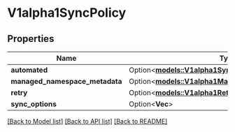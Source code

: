 # V1alpha1SyncPolicy

## Properties

Name | Type | Description | Notes
------------ | ------------- | ------------- | -------------
**automated** | Option<[**models::V1alpha1SyncPolicyAutomated**](v1alpha1SyncPolicyAutomated.md)> |  | [optional]
**managed_namespace_metadata** | Option<[**models::V1alpha1ManagedNamespaceMetadata**](v1alpha1ManagedNamespaceMetadata.md)> |  | [optional]
**retry** | Option<[**models::V1alpha1RetryStrategy**](v1alpha1RetryStrategy.md)> |  | [optional]
**sync_options** | Option<**Vec<String>**> |  | [optional]

[[Back to Model list]](../README.md#documentation-for-models) [[Back to API list]](../README.md#documentation-for-api-endpoints) [[Back to README]](../README.md)


